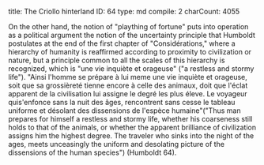 title:          The Criollo hinterland
ID:             64
type:           md
compile:        2
charCount:      4055


<!--
Walls: Note, though, an important difference he’s pointing to: In Asia, these are pastoral peoples. But the Indigenous peoples of the Americas precisely lacked a pastoral culture, since the fauna of the Americas did not include species suitable for pastoral domestication! (“skipping the stage of a herding life,” p. 35.) 

Febres: interesante regresar a ver esa cita en su contexto. Y aclarar que el sujeto del que está hablando Humboldt aquí --el llanero-- no es indígena ni negro sino criptógamo, y tiene sus rasgos pastorales, pero tiene otros rasgos que no lo son, y que están habitando ya de alguna forma una zona nuclear de la formación de la modernidad --una especie de piratería de tierra, una economía del contrabando y la ilegalidad. Habría que ir a "viaje" a ver qué onda pero pareciera que es así.

Walls: This defied contemporary understandings of human development, which was said to require a herding, or pastoral, stage: that is, “stadial” or state-to-state evolution of civilization. . . . which was erected to create a barrier between savage and civil: Indians were savage and couldn't be or have ever been civilized, because they didn't have a pastoral stage, necessary in order to progress to the third stage .

 . . The difference, then, of most relevance here would be that in Asia, human/animal relationships allow the steppes, the barrier, to become a corridor (something that cannot happen without HORSES!); but in Venezuela, no horses (no cattle either): so no transportation, no corridors, no species to graze on the llanos . . . not until Europe brought horses and cattle (invasive species! Not to mention the cowboy culture that came with them . . . .)
In short, for point #2, Humboldt's human/nature mixings go all the way down, in ways that still have not been accounted for by most postcolonial scholarship; and so you need to read carefully for all the contextual clues, to catch onto his wider dynamic. The point for you would be to differentiate the kind of agencies involved: in Asia, human/horse partnerships allowed a very different historical unfolding across the Asian steppes than in the Llanos, where no such partnerships were possible, and indeed, historically, the llanos did not invite nor accept Indigenous settlement because of the complex ecological relationships between all the many South American agencies--rain, drought, plant cover, soil, climate, proximity of fertile landscapes, absence of ungulates and horses . . . which would have made settlement possible! Beware of oversimplifying relationships that to Humboldt are always complex, but which he always attempts to trace in their many networked linkages! That is, he's fundamentally an ecological thinker, weaving human and nonhuman ecologies into one locally-varying, constantly-changing and dynamic open whole--his "Cosmos." -->


On the other hand, the notion of "plaything of fortune" puts into operation as a political argument the notion of the uncertainty principle that Humboldt postulates at the end of the first chapter of "Considérations," where a hierarchy of humanity is reaffirmed according to proximity to civilization or nature, but a principle common to all the scales of this hierarchy is recognized, which is "une vie inquiète et orageuse" ("a restless and stormy life"). "Ainsi l'homme se prépare à lui meme une vie inquiète et orageuse, soit que sa grossièreté tienne encore à celle des animaux, doit que l'éclat apparent de la civilisation lui assigne le degré les plus éleve. Le voyageur quis'enfonce sans la nuit des âges, rencontrent sans cesse le tableau uniforme et désolant des dissensions de l'espèce humaine"("Thus man prepares for himself a restless and stormy life, whether his coarseness still holds to that of the animals, or whether the apparent brilliance of civilization assigns him the highest degree. The traveler who sinks into the night of the ages, meets unceasingly the uniform and desolating picture of the dissensions of the human species") <!-- comentar la cita y explicar por qué importa-->(Humboldt 64).

